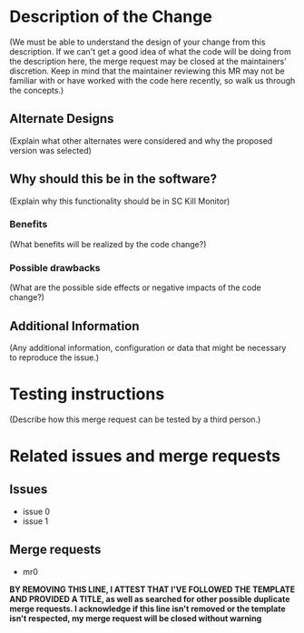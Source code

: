 <!--

Have you read the Code of Conduct?
By filing a Merge Request, you're expected to comply with it, including treating everyone with respect.
Read CONTRIBUTING before submitting a merge request.

-->

# Description of the Change
(We must be able to understand the design of your change from this description.
If we can't get a good idea of what the code will be doing from the description here, the merge request may be closed at the maintainers' discretion.
Keep in mind that the maintainer reviewing this MR may not be familiar with or have worked with the code here recently, so walk us through the concepts.)

## Alternate Designs
(Explain what other alternates were considered and why the proposed version was selected)

## Why should this be in the software?
(Explain why this functionality should be in SC Kill Monitor)

### Benefits
(What benefits will be realized by the code change?)

### Possible drawbacks
(What are the possible side effects or negative impacts of the code change?)

## Additional Information
(Any additional information, configuration or data that might be necessary to reproduce the issue.)

# Testing instructions
(Describe how this merge request can be tested by a third person.)

# Related issues and merge requests

## Issues
+ issue 0
+ issue 1

## Merge requests
+ mr0

**BY REMOVING THIS LINE, I ATTEST THAT I'VE FOLLOWED THE TEMPLATE AND PROVIDED A TITLE, as well as searched for other possible duplicate merge requests.
I acknowledge if this line isn't removed or the template isn't respected, my merge request will be closed without warning**
